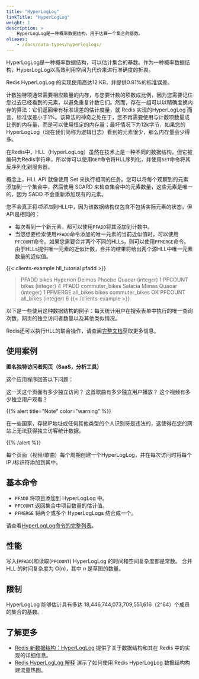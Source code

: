 ```yaml
---
title: "HyperLogLog"
linkTitle: "HyperLogLog"
weight: 1
description: >
    HyperLogLog是一种概率数据结构，用于估算一个集合的基数。
aliases:
    - /docs/data-types/hyperloglogs/
---
```


HyperLogLog是一种概率数据结构，可以估计集合的基数。作为一种概率数据结构，HyperLogLog以高效利用空间为代价来进行准确度的折衷。

Redis HyperLogLog 的实现使用高达12 KB，并提供0.81%的标准误差。

计数独特项通常需要相应数量的内存，与您要计数的项数成比例，因为您需要记住您过去已经看到的元素，以避免重复计数它们。然而，存在一组可以以精确度换内存的算法：它们返回带有标准误差的估计度量，就 Redis 实现的HyperLogLog 而言，标准误差小于1%。该算法的神奇之处在于，您不再需要使用与计数项数量成比例的内存量，而是可以使用恒定的内存量；最坏情况下为12k字节，如果您的 HyperLogLog（现在我们简称为逻辑日志）看到的元素很少，那么内存量会少得多。

在Redis中，HLL（HyperLogLog）虽然在技术上是一种不同的数据结构，但它被编码为Redis字符串，所以你可以使用`GET`命令将HLL序列化，并使用`SET`命令将其反序列化到服务器。

概念上，HLL API 就像使用 Set 来执行相同的任务。您可以将每个观察到的元素添加到一个集合中，然后使用 SCARD 来检查集合中的元素数量，这些元素是唯一的，因为 SADD 不会重新添加现有的元素。

您不会真正将*项添加*到HLL中，因为该数据结构仅包含不包括实际元素的状态，但API是相同的：

* 每次看到一个新元素，都可以使用`PFADD`将其添加到计数中。
* 当您想要检索使用`PFADD`命令添加的唯一元素的当前近似值时，可以使用`PFCOUNT`命令。如果您需要合并两个不同的HLLs，则可以使用`PFMERGE`命令。由于HLLs提供唯一元素的近似计数，合并的结果将给出两个源HLL中唯一元素数量的近似值。

{{< clients-example hll_tutorial pfadd >}}
> PFADD bikes Hyperion Deimos Phoebe Quaoar
(integer) 1
> PFCOUNT bikes
(integer) 4
> PFADD commuter_bikes Salacia Mimas Quaoar
(integer) 1
> PFMERGE all_bikes bikes commuter_bikes
OK
> PFCOUNT all_bikes
(integer) 6
{{< /clients-example >}}

以下是一些使用这种数据结构的例子：每天统计用户在搜索表单中执行的唯一查询次数，网页的独立访问者数量以及其他类似情况。

Redis还可以执行HLL的联合操作，请查阅[完整文档](/commands#hyperloglog)获取更多信息。

## 使用案例

**匿名独特访问者网页（SaaS，分析工具）**

这个应用程序回答以下问题：

这一天这个页面有多少独立访问？
这首歌曲有多少独立用户播放？
这个视频有多少独立用户观看？

{{% alert title="Note" color="warning" %}}
 
在一些国家，存储IP地址或任何其他类型的个人识别符是违法的，这使得在您的网站上无法获得独立访客统计数据。

{{% /alert %}}

每个页面（视频/歌曲）每个周期创建一个HyperLogLog，并在每次访问时将每个IP /标识符添加到其中。

## 基本命令

* `PFADD` 将项目添加到 HyperLogLog 中。
* `PFCOUNT` 返回集合中项目数量的估计值。
* `PFMERGE` 将两个或多个 HyperLogLogs 结合成一个。

请查看[HyperLogLog命令的完整列表](https://redis.io/commands/?group=hyperloglog)。

## 性能

写入(`PFADD`)和读取(`PFCOUNT`) HyperLogLog 的时间和空间复杂度都是常数。
合并 HLL 的时间复杂度为 O(n)，其中 _n_ 是草图的数量。

## 限制

HyperLogLog 能够估计具有多达 18,446,744,073,709,551,616（2^64）个成员的集合的基数。

## 了解更多

* [Redis 新数据结构：HyperLogLog](http://antirez.com/news/75) 提供了关于数据结构和其在 Redis 中的实现的详细信息。
* [Redis HyperLogLog 解释](https://www.youtube.com/watch?v=MunL8nnwscQ) 演示了如何使用 Redis HyperLogLog 数据结构构建流量热图。

